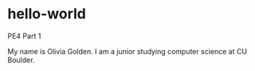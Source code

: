 # hello-world
PE4 Part 1

My name is Olivia Golden.  I am a junior studying computer science at CU Boulder. 
